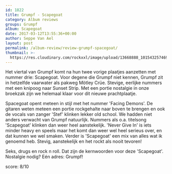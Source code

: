 ```yaml
---
id: 1822
title: Grumpf - Scapegoat
category: Album reviews
groups: Grumpf
album: Scapegoat
date: 2017-03-12T13:55:36+00:00
author: Seppe Van Ael
layout: post
permalink: /album-review/review-grumpf-spacegoat/
thumbnail: >-
  https://res.cloudinary.com/rockxxl/image/upload/13668888_10154325746922225_7014676599425334213_o.jpg
---
```

Het viertal van Grumpf komt na hun twee vorige plaatjes aanzetten met nummer drie: Scapegoat. Voor degene die Grumpf niet kennen, Grumpf zit in hetzelfde vaarwater als pakweg Mötley Crüe. Stevige, eerlijke nummers met een knipoog naar Sunset Strip. Met een portie nostalgie in onze broekzak zijn we helemaal klaar voor dit nieuwe prachtplaatje.

Spacegoat opent meteen in stijl met het nummer 'Facing Demons'. De gitaren weten meteen een portie rockgehalte naar boven te brengen en ook de vocals van zanger 'Stef' klinken lekker old school. We hadden niet anders verwacht van Grumpf natuurlijk. Nummers als o.a. titelsong 'Scapegoat' klinken dan weer heel aanstekelijk. 'Never Give In' is iets minder heavy en speels maar het komt dan weer wel heel serieus over, en dat kunnen we wel smaken. Verder is 'Scapegoat' een mix van alles wat ik genoemd heb. Stevig, aanstekelijk en het rockt als nooit tevoren!

Seks, drugs en rock n roll. Dat zijn de kernwoorden voor deze 'Scapegoat'. Nostalgie nodig? Eén adres: Grumpf!

score: 8/10
